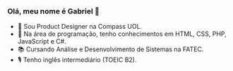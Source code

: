 ### Olá, meu nome é Gabriel 👋

- 🔭 Sou Product Designer na Compass UOL.
- 🌱 Na área de programação, tenho conhecimentos em HTML, CSS, PHP, JavaScript e C#.
- 📚 Cursando Análise e Desenvolvimento de Sistemas na FATEC.
- 🎙  Tenho inglês intermediário (TOEIC B2).
